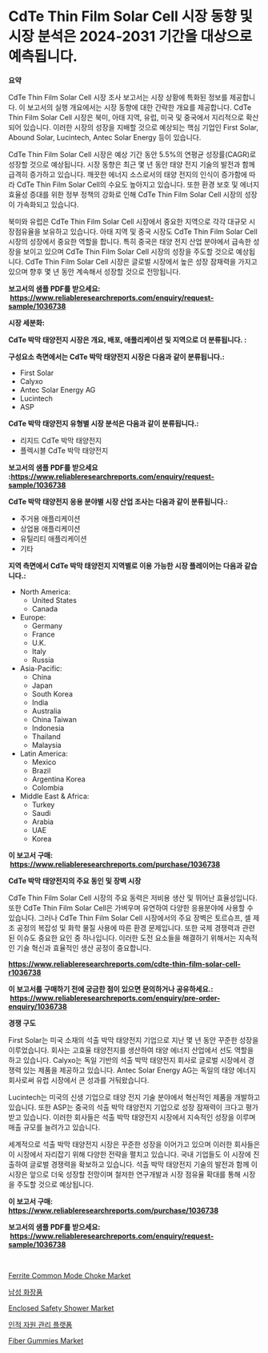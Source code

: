 <p><h1>CdTe Thin Film Solar Cell 시장 동향 및 시장 분석은 2024-2031 기간을 대상으로 예측됩니다.</h1></p><p><strong>요약</strong></p>
<p><p>CdTe Thin Film Solar Cell 시장 조사 보고서는 시장 상황에 특화된 정보를 제공합니다. 이 보고서의 실행 개요에서는 시장 동향에 대한 간략한 개요를 제공합니다. CdTe Thin Film Solar Cell 시장은 북미, 아태 지역, 유럽, 미국 및 중국에서 지리적으로 확산되어 있습니다. 이러한 시장의 성장을 지배할 것으로 예상되는 핵심 기업인 First Solar, Abound Solar, Lucintech, Antec Solar Energy 등이 있습니다.</p><p>CdTe Thin Film Solar Cell 시장은 예상 기간 동안 5.5%의 연평균 성장률(CAGR)로 성장할 것으로 예상됩니다. 시장 동향은 최근 몇 년 동안 태양 전지 기술의 발전과 함께 급격히 증가하고 있습니다. 깨끗한 에너지 소스로서의 태양 전지의 인식이 증가함에 따라 CdTe Thin Film Solar Cell의 수요도 높아지고 있습니다. 또한 환경 보호 및 에너지 효율성 증대를 위한 정부 정책의 강화로 인해 CdTe Thin Film Solar Cell 시장의 성장이 가속화되고 있습니다.</p><p>북미와 유럽은 CdTe Thin Film Solar Cell 시장에서 중요한 지역으로 각각 대규모 시장점유율을 보유하고 있습니다. 아태 지역 및 중국 시장도 CdTe Thin Film Solar Cell 시장의 성장에서 중요한 역할을 합니다. 특히 중국은 태양 전지 산업 분야에서 급속한 성장을 보이고 있으며 CdTe Thin Film Solar Cell 시장의 성장을 주도할 것으로 예상됩니다. CdTe Thin Film Solar Cell 시장은 글로벌 시장에서 높은 성장 잠재력을 가지고 있으며 향후 몇 년 동안 계속해서 성장할 것으로 전망됩니다.</p></p>
<p><strong>보고서의 샘플 PDF를 받으세요: &nbsp;<a href="https://www.reliableresearchreports.com/enquiry/request-sample/1036738">https://www.reliableresearchreports.com/enquiry/request-sample/1036738</a></strong></p>
<p><strong>시장 세분화:</strong></p>
<p><strong> CdTe 박막 태양전지 시장은 개요, 배포, 애플리케이션 및 지역으로 더 분류됩니다. :</strong></p>
<p><strong>구성요소 측면에서는 CdTe 박막 태양전지 시장은 다음과 같이 분류됩니다.:</strong></p>
<p><ul><li>First Solar</li><li>Calyxo</li><li>Antec Solar Energy AG</li><li>Lucintech</li><li>ASP</li></ul></p>
<p><strong> CdTe 박막 태양전지 유형별 시장 분석은 다음과 같이 분류됩니다.:</strong></p>
<p><ul><li>리지드 CdTe 박막 태양전지</li><li>플렉시블 CdTe 박막 태양전지</li></ul></p>
<p><strong>보고서의 샘플 PDF를 받으세요 :<a href="https://www.reliableresearchreports.com/enquiry/request-sample/1036738">https://www.reliableresearchreports.com/enquiry/request-sample/1036738</a></strong></p>
<p><strong> CdTe 박막 태양전지 응용 분야별 시장 산업 조사는 다음과 같이 분류됩니다.:</strong></p>
<p><ul><li>주거용 애플리케이션</li><li>상업용 애플리케이션</li><li>유틸리티 애플리케이션</li><li>기타</li></ul></p>
<p><strong>지역 측면에서 CdTe 박막 태양전지 지역별로 이용 가능한 시장 플레이어는 다음과 같습니다.:</strong></p>
<p><ul>
    <li>
        North America:
        <ul>
            <li>United States</li>
            <li>Canada</li>
        </ul>
    </li>
    <li>
        Europe:
        <ul>
            <li>Germany</li>
            <li>France</li>
            <li>U.K.</li>
            <li>Italy</li>
            <li>Russia</li>
        </ul>
    </li>
    <li>
        Asia-Pacific:
        <ul>
            <li>China</li>
            <li>Japan</li>
            <li>South Korea</li>
            <li>India</li>
            <li>Australia</li>
            <li>China Taiwan</li>
            <li>Indonesia</li>
            <li>Thailand</li>
            <li>Malaysia</li>
        </ul>
    </li>
    <li>
        Latin America:
        <ul>
            <li>Mexico</li>
            <li>Brazil</li>
            <li>Argentina Korea</li>
            <li>Colombia</li>
        </ul>
    </li>
    <li>
        Middle East & Africa:
        <ul>
            <li>Turkey</li>
            <li>Saudi</li>
            <li>Arabia</li>
            <li>UAE</li>
            <li>Korea</li>
        </ul>
    </li>
    </ul></p>
<p><strong>이 보고서 구매: &nbsp;<a href="https://www.reliableresearchreports.com/purchase/1036738">https://www.reliableresearchreports.com/purchase/1036738</a></strong></p>
<p><strong>CdTe 박막 태양전지의 주요 동인 및 장벽 시장</strong></p>
<p><p>CdTe Thin Film Solar Cell 시장의 주요 동력은 저비용 생산 및 뛰어난 효율성입니다. 또한 CdTe Thin Film Solar Cell은 가벼우며 유연하여 다양한 응용분야에 사용할 수 있습니다. 그러나 CdTe Thin Film Solar Cell 시장에서의 주요 장벽은 토르슈프, 셀 제조 공정의 복잡성 및 화학 물질 사용에 따른 환경 문제입니다. 또한 국제 경쟁력과 관련된 이슈도 중요한 요인 중 하나입니다. 이러한 도전 요소들을 해결하기 위해서는 지속적인 기술 혁신과 효율적인 생산 공정이 중요합니다.</p></p>
<p><strong><a href="https://www.reliableresearchreports.com/cdte-thin-film-solar-cell-r1036738">https://www.reliableresearchreports.com/cdte-thin-film-solar-cell-r1036738</a></strong></p>
<p><strong>이 보고서를 구매하기 전에 궁금한 점이 있으면 문의하거나 공유하세요.: &nbsp;<a href="https://www.reliableresearchreports.com/enquiry/pre-order-enquiry/1036738">https://www.reliableresearchreports.com/enquiry/pre-order-enquiry/1036738</a></strong></p>
<p><strong>경쟁 구도</strong></p>
<p><p>First Solar는 미국 소재의 석출 박막 태양전지 기업으로 지난 몇 년 동안 꾸준한 성장을 이루었습니다. 회사는 고효율 태양전지를 생산하여 태양 에너지 산업에서 선도 역할을 하고 있습니다. Calyxo는 독일 기반의 석출 박막 태양전지 회사로 글로벌 시장에서 경쟁력 있는 제품을 제공하고 있습니다. Antec Solar Energy AG는 독일의 태양 에너지 회사로써 유럽 시장에서 큰 성과를 거둬왔습니다.</p><p>Lucintech는 미국의 신생 기업으로 태양 전지 기술 분야에서 혁신적인 제품을 개발하고 있습니다. 또한 ASP는 중국의 석출 박막 태양전지 기업으로 성장 잠재력이 크다고 평가받고 있습니다. 이러한 회사들은 석출 박막 태양전지 시장에서 지속적인 성장을 이루며 매출 규모를 늘려가고 있습니다.</p><p>세계적으로 석출 박막 태양전지 시장은 꾸준한 성장을 이어가고 있으며 이러한 회사들은 이 시장에서 자리잡기 위해 다양한 전략을 펼치고 있습니다. 국내 기업들도 이 시장에 진출하여 글로벌 경쟁력을 확보하고 있습니다. 석출 박막 태양전지 기술의 발전과 함께 이 시장은 앞으로 더욱 성장할 전망이며 철저한 연구개발과 시장 점유율 확대를 통해 시장을 주도할 것으로 예상됩니다.</p></p>
<p><strong>이 보고서 구매: &nbsp; <a href="https://www.reliableresearchreports.com/purchase/1036738">https://www.reliableresearchreports.com/purchase/1036738</a></strong></p>
<p><strong>보고서의 샘플 PDF를 받으세요: &nbsp;<a href="https://www.reliableresearchreports.com/enquiry/request-sample/1036738">https://www.reliableresearchreports.com/enquiry/request-sample/1036738</a></strong><strong></strong></p>
<p>&nbsp;</p>
<p><p><a href="https://www.linkedin.com/pulse/ferrite-common-mode-choke-market-insight-trends-growth-forecasted-bwvec?trackingId=%2F6ymC2lbSV3ZcXQB9%2F2%2FYg%3D%3D">Ferrite Common Mode Choke Market</a></p><p><a href="https://medium.com/@evo032/%EB%82%A8%EC%84%B1-%ED%99%94%EC%9E%A5%ED%92%88-%EC%8B%9C%EC%9E%A5-%ED%86%B5%EC%B0%B0-%EC%8B%9C%EC%9E%A5-%EB%8F%99%ED%96%A5-%EC%84%B1%EC%9E%A5-2024%EB%85%84%EB%B6%80%ED%84%B0-2031%EB%85%84%EA%B9%8C%EC%A7%80-%EC%98%88%EC%B8%A1%EB%90%9C-%EA%B2%83-6564a9a6d637">남성 화장품</a></p><p><a href="https://github.com/ChiragRP21/Market-Research-Report-List-4/blob/main/enclosed-safety-shower-market.md">Enclosed Safety Shower Market</a></p><p><a href="https://medium.com/@kennyaniel5/%EC%9D%B8%EC%A0%81-%EC%9E%90%EC%9B%90-%EA%B4%80%EB%A6%AC-%ED%94%8C%EB%9E%AB%ED%8F%BC-%EC%8B%9C%EC%9E%A5-%EC%8B%9C%EC%9E%A5-%EC%A0%90%EC%9C%A0%EC%9C%A8-%EC%8B%9C%EC%9E%A5-%EB%8F%99%ED%96%A5-%EB%B0%8F-%EB%AF%B8%EB%9E%98-%EC%84%B1%EC%9E%A5-%ED%83%90%EC%83%89-aaf5cc264434">인적 자원 관리 플랫폼</a></p><p><a href="https://www.linkedin.com/pulse/fiber-gummies-market-analysis-sze-forecasted-period-from-2024-s3khf?trackingId=B6sSEHTMsp9UXm0%2FZA9ffg%3D%3D">Fiber Gummies Market</a></p></p>